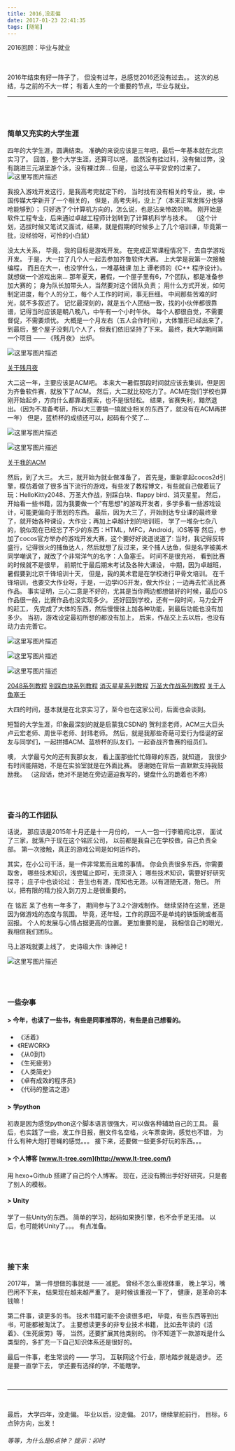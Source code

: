 ```yaml
---
title: 2016,没走偏
date: 2017-01-23 22:41:35
tags: [随笔]
---
```


2016回顾：毕业与就业

<!-- more -->



<br/>
<br/>
2016年结束有好一阵子了，
但没有过年，总感觉2016还没有过去。。
这次的总结，与之前的不大一样；
有着人生的一个重要的节点，毕业与就业。

---
<br/>
<br/>

###  **简单又充实的大学生涯**

四年的大学生涯，圆满结束。
准确的来说应该是三年吧，最后一年基本就在北京实习了。
回首，整个大学生涯，还算可以吧，
虽然没有挂过科，没有做过弊，没有跳进三元湖里游个泳，没有裸过奔...
但是，也这么平平安安的过来了。
![这里写图片描述](http://img.blog.csdn.net/20170123230955916?watermark/2/text/aHR0cDovL2Jsb2cuY3Nkbi5uZXQvbHR0cmVl/font/5a6L5L2T/fontsize/400/fill/I0JBQkFCMA==/dissolve/70/gravity/SouthEast)

我投入游戏开发这行，是我高考完就定下的，
当时找有没有相关的专业，
挨，中国传媒大学新开了一个相关的，
但是，高考失利，没上了（本来正常发挥分也够呛能够到）；
只好选了个计算机方向的，怎么说，也是沾亲带故的嘛。
刚开始是 软件工程专业，后来通过卓越工程师计划转到了计算机科学与技术。
（这个计划，选拔时候又笔试又面试，结果，就是假期的时候多上了几个培训课，毕竟第一批，没经验呀，可怜的小白鼠）

没太大关系，
毕竟，我的目标是游戏开发。
在完成正常课程情况下，去自学游戏开发。
于是，大一拉了几个人一起去参加齐鲁软件大赛。
上大学是我第一次接触编程，
而且在大一，也没学什么，一堆基础课 加上 谭老师的《C++ 程序设计》。
就想做一个游戏出来...
那年夏天，暑假，一个屋子里有6，7个团队，都是准备参加大赛的；
身为队长加带头人，当然要对这个团队负责；
用什么方式开发，如何制定进度，每个人的分工，每个人工作的时间，事无巨细。
中间那些苦难的时光，就不多叙述了。
记忆最深刻的，就是五个人团结一致，找的小伙伴都很靠谱，记得当时应该是朝八晚八，中午有一个小时午休。
每个人都很自觉，不需要督促，不需要烦忧。
大概是一个月左右（五人合作时间），大体雏形已经出来了，
到最后，整个屋子没剩几个人了，但我们依旧坚持了下来。
最终，我大学期间第一个项目 —— 《残月夜》 出炉。

![这里写图片描述](http://img.blog.csdn.net/20131009215534656?watermark/2/text/aHR0cDovL2Jsb2cuY3Nkbi5uZXQvbHR0cmVl/font/5a6L5L2T/fontsize/400/fill/I0JBQkFCMA==/dissolve/70/gravity/Center)

[关于残月夜](http://blog.csdn.net/lttree/article/details/12525775)

大二这一年，主要应该是ACM吧。
本来大一暑假那段时间就应该去集训，但是因为齐鲁软件赛，就放下了ACM。
然后，大二就比较吃力了。ACM在我们学校也算刚开始起步，方向什么都靠着摸索，也不是很轻松。
结果，省赛失利，黯然退出。（因为不准备考研，所以大三要搞一搞就业相关的东西了，就没有在ACM再拼一年）
但是，蓝桥杯的成绩还可以，起码有个奖了...

![这里写图片描述](http://img.blog.csdn.net/20140624195413781?watermark/2/text/aHR0cDovL2Jsb2cuY3Nkbi5uZXQvbHR0cmVl/font/5a6L5L2T/fontsize/400/fill/I0JBQkFCMA==/dissolve/70/gravity/SouthEast)

![这里写图片描述](http://img.blog.csdn.net/20140624195453375?watermark/2/text/aHR0cDovL2Jsb2cuY3Nkbi5uZXQvbHR0cmVl/font/5a6L5L2T/fontsize/400/fill/I0JBQkFCMA==/dissolve/70/gravity/SouthEast)

[关于我的ACM](http://blog.csdn.net/lttree/article/details/32321653)


然后，到了大三。
大三，就开始为就业做准备了，
首先是，重新拿起cocos2d引擎，模仿着做了很多当下流行的游戏，有些发了教程博文，有些就自己做着玩了玩：HelloKitty2048、万圣大作战，别踩白块、flappy bird、消灭星星。
然后，开始看一些书籍，因为我要做一个"有思想"的游戏开发者，多学多看一些游戏设计，可能更偏向于策划的东西。
最后，因为大三了，开始到达专业课的最终章了，就开始各种课设，大作业；再加上卓越计划的培训班，
学了一堆杂七杂八的，貌似现在已经忘了不少的东西：HTML，MFC，Android，iOS等等
然后，参加了cocos官方举办的游戏开发大赛，这个要好好说道说道了:
当时，我记得反转盛行，记得很火的捕鱼达人，然后就想了反过来，来个捕人达鱼，但是名字被美术同学嘲讽了，就改了个非常洋气的名字：人鱼塞壬。
时间不是很充裕，
看到比赛的时候就不是很早，
前期忙于最后期末考试及各种大课设，
中期，因为卓越班，暑假要到北京千锋培训十天，
但是，我的美术君是在学校进行甲骨文培训。
在千锋培训，也要交大作业呀，于是，一边学iOS开发，做大作业；一边再去忙活比赛作品。
事实证明，三心二意是不好的，尤其是当你两边都想做好的时候，最后iOS作品很一般，比赛作品也没实现多少。
还好回到学校，还有一段时间，马力全开的赶工，
先完成了大体的东西，然后慢慢往上加各种功能，到最后功能也没有加多少。
当初，游戏设定最初所想的都没有加上，
后来，作品交上去以后，也没有动力去完善它。

![这里写图片描述](http://img.blog.csdn.net/20140928175809265?watermark/2/text/aHR0cDovL2Jsb2cuY3Nkbi5uZXQvbHR0cmVl/font/5a6L5L2T/fontsize/400/fill/I0JBQkFCMA==/dissolve/70/gravity/Center)

![这里写图片描述](http://img.blog.csdn.net/20141031230507078?watermark/2/text/aHR0cDovL2Jsb2cuY3Nkbi5uZXQvbHR0cmVl/font/5a6L5L2T/fontsize/400/fill/I0JBQkFCMA==/dissolve/70/gravity/SouthEast)

![这里写图片描述](http://img.blog.csdn.net/20150818075936616?watermark/2/text/aHR0cDovL2Jsb2cuY3Nkbi5uZXQv/font/5a6L5L2T/fontsize/400/fill/I0JBQkFCMA==/dissolve/70/gravity/SouthEast)

[2048系列教程](http://blog.csdn.net/lx417147512/article/category/2602825)
[别踩白块系列教程](http://blog.csdn.net/lx417147512/article/category/2889567)
[消灭星星系列教程](http://blog.csdn.net/lx417147512/article/category/3258131)
[万圣大作战系列教程](http://blog.csdn.net/lx417147512/article/category/2677429)
[关于人鱼塞壬](http://blog.csdn.net/lttree/article/details/47729343)

大四的时间，基本就是在北京实习了，至今也在这家公司，后面也会谈到。

短暂的大学生涯，印象最深刻的就是启蒙我CSDN的 贺利坚老师，ACM三大巨头 卢云宏老师、周世平老师、封玮老师。
然后，就是我那些奇葩可爱行为怪诞的室友与同学们，一起拼搏ACM、蓝桥杯的队友们，一起奋战齐鲁赛的组员们。

噢，
大学最亏欠的还有我那女友，
看上面那些忙忙碌碌的东西，就知道，
我很少有时间能陪她，不是在实验室就是在外面比赛。
感谢她在背后一直默默支持我鼓励我。
（这段话，绝对不是她在旁边逼迫我写的，键盘什么的跪着也不疼）

<br/>
<br/>

### **奋斗的工作团队**

话说，
那应该是2015年十月还是十一月份的，
一人一包一行李箱闯北京，
面试了三家，就落户于现在这个铭匠公司，
以前都是我自己在学校做，自己负责全部。
第一次接触，真正的游戏公司是如何运作的。

其实，在小公司干活，是一件非常累而且难的事情。
你会负责很多东西，你需要取舍，
哪些技术知识，浅尝辄止即可，无须深入；
哪些技术知识，需要好好研究探寻；
庄子中也谈论过：
吾生也有涯，而知也无涯。以有涯随无涯，殆已。
所以，把有限的精力投入到刀刃上是很重要的。

在 铭匠 呆了也有一年多了，
期间参与了3.2个游戏制作。
继续坚持在这里，还是因为做游戏的态度与氛围。
毕竟，还年轻，工作的原因不是单纯的铁饭碗或者高回报。
个人的发展与心情占据更高的位置。
更加重要的是，
我相信自己的眼光，
我相信我们团队。

马上游戏就要上线了，
史诗级大作:   诛神记！

![这里写图片描述](http://img.blog.csdn.net/20170123154953588?watermark/2/text/aHR0cDovL2Jsb2cuY3Nkbi5uZXQvbHR0cmVl/font/5a6L5L2T/fontsize/400/fill/I0JBQkFCMA==/dissolve/70/gravity/SouthEast)

<br/>
<br/>

### **一些杂事**
#### > 今年，也读了一些书，有些是同事推荐的，有些是自己想看的。

- 《活着》
- 《REWORK》
- 《从0到1》
- 《生死疲劳》
- 《人类简史》
- 《卓有成效的程序员》
- 《代码的整洁之道》

#### > 学python
初衷是因为感觉python这个脚本语言很强大，可以做各种辅助自己的工具。
最后，也实践了一些，发工作日报，删文件名空格，火车票查询，感觉也不错，
为什么有种大炮打苍蝇的感觉。。。
接下来，还要做一些更多好玩的东西。。。


#### > 个人博客  [www.lt-tree.com](http://www.lt-tree.com/)
用 hexo+Github 搭建了自己的个人博客。
现在，还没有腾出手好好研究，只是套了别人的模板。


#### > Unity
学了一些Unity的东西。
简单的学习，起码如果换引擎，也不会手足无措。
以后，也可能转Unity了。。。
有点准备。


<br/>
<br/>

### **接下来**
2017年，
第一件想做的事就是 —— 减肥。
曾经不怎么重视体重，
晚上学习，嘴巴闲不下来，
结果现在越来越严重了。
是时候该重视一下了，
健康，是革命的本钱嘛！

第二件事，读更多的书。
技术书籍可能不会读很多吧，
毕竟，有些东西等到出书，可能都被淘汰了。
主要想读更多的非专业技术书籍，
比如去年读的《活着》、《生死疲劳》等，
当然，还要扩展其他类别的。
你不知道下一款游戏是什么类型的，多扩充一下自己知识体系还是很好的。

最后一件事，老生常谈的 —— 学习。
互联网这个行业，原地踏步就是退步。
还是要一直学下去，
学还要有选择的学，不能瞎学。

<br/>

---

<br/>

最后，
大学四年，没走偏。
毕业以后，没走偏。
2017，继续掌舵前行，
目标，6点钟方向，出发！


###### 等等，为什么是6点钟？  提示：卯时

